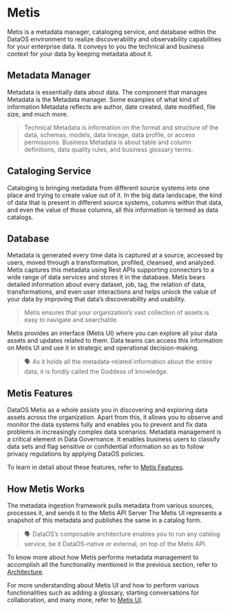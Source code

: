# Metis

Metis is a metadata manager, cataloging service, and database within the DataOS environment to realize discoverability and observability capabilities for your enterprise data. It conveys to you the technical and business context for your data by keeping metadata about it. 

## Metadata Manager

Metadata is essentially data about data. The component that manages Metadata is the Metadata manager. Some examples of what kind of information Metadata reflects are author, date created, date modified, file size, and much more. 

> Technical Metadata is information on the format and structure of the data, schemas, models, data lineage, data profile, or access permissions. Business Metadata is about table and column definitions, data quality rules, and business glossary terms.
> 

## Cataloging Service

Cataloging is bringing metadata from different source systems into one place and trying to create value out of it. In the big data landscape, the kind of data that is present in different source systems, columns within that data, and even the value of those columns, all this information is termed as data catalogs. 

## Database

Metadata is generated every time data is captured at a source, accessed by users, moved through a transformation, profiled, cleansed, and analyzed. Metis captures this metadata using Rest APIs supporting connectors to a wide range of data services and stores it in the database. Metis bears detailed information about every dataset, job, tag, the relation of data, transformations, and even user interactions and helps unlock the value of your data by improving that data’s discoverability and usability. 

> Metis ensures that your organization’s vast collection of assets is easy to navigate and searchable.


Metis provides an interface (Metis UI) where you can explore all your data assets and updates related to them. Data teams can access this information on Metis UI and use it in strategic and operational decision-making.


> 🗣 As it holds all the metadata-related information about the entire data, it is fondly called the Goddess of knowledge.


## Metis Features

DataOS Metis as a whole assists you in discovering and exploring data assets across the organization. Apart from this, it allows you to observe and monitor the data systems fully and enables you to prevent and fix data problems in increasingly complex data scenarios. Metadata management is a critical element in Data Governance. It enables business users to classify data sets and flag sensitive or confidential information so as to follow privacy regulations by applying DataOS policies.

To learn in detail about these features, refer to
[Metis Features](./Metis%20Features/Metis%20Features.md).

## How Metis Works

The metadata ingestion framework pulls metadata from various sources, processes it, and sends it to the Metis API Server The Metis UI represents a snapshot of this metadata and publishes the same in a catalog form. 

> 🗣 DataOS’s composable architecture enables you to run any catalog service, be it DataOS-native or external, on top of the Metis API.

To know more about how Metis performs metadata management to accomplish all the functionality mentioned in the previous section, refer to
[Architecture](./Architecture/Architecture.md).

For more understanding about Metis UI and how to perform various functionalities such as adding a glossary, starting conversations for collaboration, and many more, refer to
[Metis UI](./Metis%20UI/Metis%20UI.md).